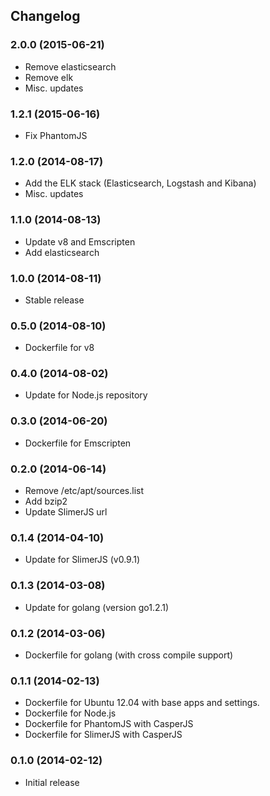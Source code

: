 ## Changelog

### 2.0.0 (2015-06-21)

* Remove elasticsearch
* Remove elk
* Misc. updates

### 1.2.1 (2015-06-16)

* Fix PhantomJS

### 1.2.0 (2014-08-17)

* Add the ELK stack (Elasticsearch, Logstash and Kibana)
* Misc. updates

### 1.1.0 (2014-08-13)

* Update v8 and Emscripten
* Add elasticsearch

### 1.0.0 (2014-08-11)

* Stable release

### 0.5.0 (2014-08-10)

* Dockerfile for v8

### 0.4.0 (2014-08-02)

* Update for Node.js repository

### 0.3.0 (2014-06-20)

* Dockerfile for Emscripten

### 0.2.0 (2014-06-14)

* Remove /etc/apt/sources.list
* Add bzip2
* Update SlimerJS url

### 0.1.4 (2014-04-10)

* Update for SlimerJS (v0.9.1)

### 0.1.3 (2014-03-08)

* Update for golang (version go1.2.1)

### 0.1.2 (2014-03-06)

* Dockerfile for golang (with cross compile support)

### 0.1.1 (2014-02-13)

* Dockerfile for Ubuntu 12.04 with base apps and settings.
* Dockerfile for Node.js
* Dockerfile for PhantomJS with CasperJS
* Dockerfile for SlimerJS with CasperJS

### 0.1.0 (2014-02-12)

* Initial release
